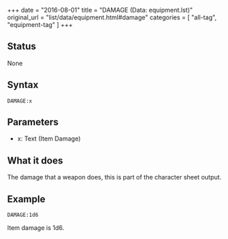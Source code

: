 +++
date = "2016-08-01"
title = "DAMAGE (Data: equipment.lst)"
original_url = "list/data/equipment.html#damage"
categories = [ "all-tag", "equipment-tag" ]
+++

## Status

None

## Syntax

`DAMAGE:x`

## Parameters

-   x: Text (Item Damage)



What it does
------------

The damage that a weapon does, this is part of the character sheet
output.

Example
-------

`DAMAGE:1d6`

Item damage is 1d6.

